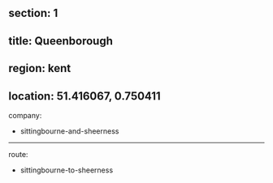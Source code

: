 section: 1
----
title: Queenborough
----
region: kent
----
location: 51.416067, 0.750411
----
company:
- sittingbourne-and-sheerness
----
route:
- sittingbourne-to-sheerness
